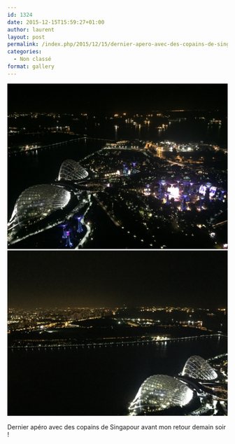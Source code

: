 ```yaml
---
id: 1324
date: 2015-12-15T15:59:27+01:00
author: laurent
layout: post
permalink: /index.php/2015/12/15/dernier-apero-avec-des-copains-de-singapour-avant/
categories:
  - Non classé
format: gallery
---
```

<img src="/images/2015/12/tumblr_nzeprlTW5v1uuvt0bo1_1280.jpg" />
<img src="/images/2015/12/tumblr_nzeprlTW5v1uuvt0bo2_1280.jpg" />

Dernier apéro avec des copains de Singapour avant mon retour demain soir !